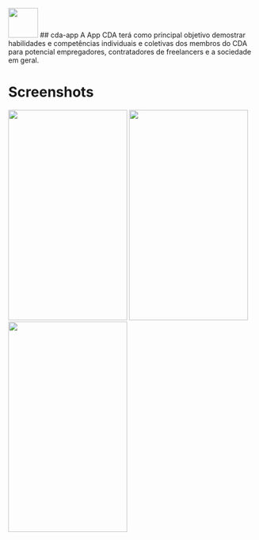 <img src="https://raw.githubusercontent.com/braulio94/cda-app/master/app/src/main/res/drawable/cda_logo.png" width="60" height="60"></a> ## cda-app
A App CDA terá como principal objetivo demostrar habilidades e competências individuais e coletivas dos membros do CDA para potencial empregadores, contratadores de freelancers e a sociedade em geral.

# Screenshots

<img src="https://lh3.googleusercontent.com/J29Qk-mSy_vkXTK52ifamm5hao2Rywbec_Hbn0ex6obTTTiRwcO1AWDJ0qwMDiICWn4=h900-rw" width="240" height="425">
<img src="https://lh3.googleusercontent.com/XbYUEKuT0sw4n_B-IvFxbic2grs9xeaYW-Aqktgtsz7sr5k6L2U2LBQRkeCSkcFBOx20=h900-rw" width="240" height="425">
<img src="https://lh3.googleusercontent.com/JUByEKqM1V124OYGN0nDCaN7ayIPUBcFPv2VxF1zZLQ9I3lHgMV8L8t3pxR5tmOdzLY=h900-rw" width="240" height="425">